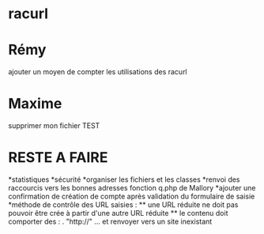 racurl
======

Rémy
====
ajouter un moyen de compter les utilisations des racurl

Maxime
======
supprimer mon fichier TEST


RESTE A FAIRE
=============
*statistiques
*sécurité
*organiser les fichiers et les classes
*renvoi des raccourcis vers les bonnes adresses fonction q.php de Mallory
*ajouter une confirmation de création de compte après validation du formulaire de saisie
*méthode de contrôle des URL saisies :
** une URL réduite ne doit pas pouvoir être crée à partir d'une autre URL réduite
** le contenu doit comporter des : . "http://" ... et renvoyer vers un site inexistant


